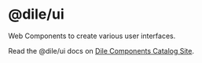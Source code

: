 # @dile/ui

Web Components to create various user interfaces.

Read the @dile/ui docs on [Dile Components Catalog Site](https://dile-components.com/).
